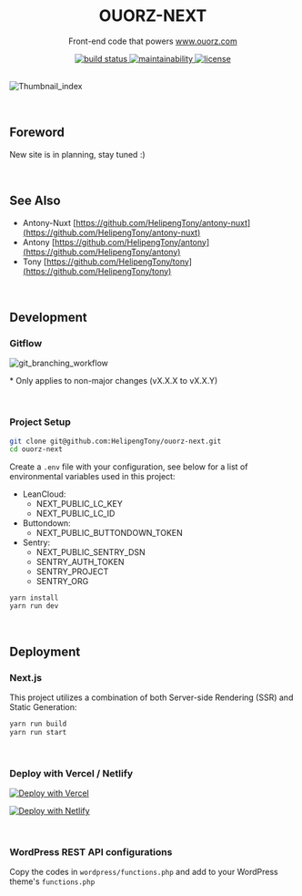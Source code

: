 <div align="center">
  <h1>OUORZ-NEXT</h1>
  <p>Front-end code that powers <a href="https://www.ouorz.com" target="_blank">www.ouorz.com</a></p>

  <a href="https://github.com/HelipengTony/ouorz-next">
    <img src="https://github.com/HelipengTony/ouorz-next/workflows/Tests/badge.svg?branch=main" alt="build status">
  </a>
  
  <a href="https://codeclimate.com/github/HelipengTony/ouorz-next/maintainability">
    <img src="https://api.codeclimate.com/v1/badges/241ce6373b176b12f511/maintainability" alt="maintainability" />
  </a>

  <a href="https://github.com/HelipengTony/ouorz-next">
    <img src="https://img.shields.io/github/license/HelipengTony/ouorz-next.svg" alt="license">
  </a>
</div>

<br/>

![Thumbnail_index](https://static.ouorz.com/screen-shot-ouorz-next.png)

<br/>

## Foreword
New site is in planning, stay tuned :)

<br/>

## See Also
- Antony-Nuxt [https://github.com/HelipengTony/antony-nuxt](https://github.com/HelipengTony/antony-nuxt)
- Antony [https://github.com/HelipengTony/antony](https://github.com/HelipengTony/antony)
- Tony [https://github.com/HelipengTony/tony](https://github.com/HelipengTony/tony)

<br/>

## Development
### Gitflow
![git_branching_workflow](https://user-images.githubusercontent.com/21199796/135544887-50b1e78b-aa72-4e98-8f08-baac092cf393.jpg)

\* Only applies to non-major changes (vX.X.X to vX.X.Y)

<br/>

### Project Setup
```bash
git clone git@github.com:HelipengTony/ouorz-next.git
cd ouorz-next
```

Create a `.env` file with your configuration, see below for a list of environmental variables used in this project:

+ LeanCloud:
  - NEXT_PUBLIC_LC_KEY
  - NEXT_PUBLIC_LC_ID
+ Buttondown:
  - NEXT_PUBLIC_BUTTONDOWN_TOKEN
+ Sentry:
  - NEXT_PUBLIC_SENTRY_DSN 
  - SENTRY_AUTH_TOKEN
  - SENTRY_PROJECT
  - SENTRY_ORG

```
yarn install
yarn run dev
```

<br/>

## Deployment
### Next.js
This project utilizes a combination of both Server-side Rendering (SSR) and Static Generation:

```bash
yarn run build
yarn run start
```

<br/>

### Deploy with Vercel / Netlify

[![Deploy with Vercel](https://vercel.com/button)](https://vercel.com/new/clone?repository-url=https://github.com/HelipengTony/ouorz-next)

[![Deploy with Netlify](https://www.netlify.com/img/deploy/button.svg)](https://app.netlify.com/start/deploy?repository=https://github.com/HelipengTony/ouorz-next)

<br/>

### WordPress REST API configurations

Copy the codes in `wordpress/functions.php` and add to your WordPress theme's `functions.php`
